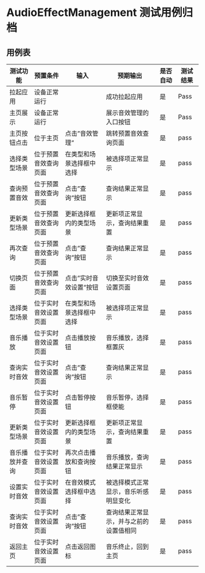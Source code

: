 # AudioEffectManagement 测试用例归档

## 用例表

| 测试功能       | 预置条件             | 输入                     | 预期输出                               | 是否自动 | 测试结果 |
| -------------- | -------------------- | ------------------------ | -------------------------------------- | -------- | -------- |
| 拉起应用       | 设备正常运行         |                          | 成功拉起应用                           | 是       | Pass     |
| 主页展示       | 设备正常运行         |                          | 展示音效管理的入口按钮                 | 是       | Pass     |
| 主页按钮点击   | 位于主页             | 点击”音效管理“           | 跳转预置音效查询页面                   | 是       | pass     |
| 选择类型场景   | 位于预置音效查询页面 | 在类型和场景选择框中选择 | 被选择项正常显示                       | 是       | pass     |
| 查询预置音效   | 位于预置音效查询页面 | 点击”查询“按钮           | 查询结果正常显示                       | 是       | pass     |
| 更新类型场景   | 位于预置音效查询页面 | 更新选择框内的类型场景   | 更新项正常显示，查询结果重置           | 是       | pass     |
| 再次查询       | 位于预置音效查询页面 | 点击”查询“按钮           | 查询结果正常显示                       | 是       | pass     |
| 切换页面       | 位于预置音效查询页面 | 点击”实时音效设置“按钮   | 切换至实时音效设置页面                 | 是       | pass     |
| 选择类型场景   | 位于实时音效设置页面 | 在类型和场景选择框中选择 | 被选择项正常显示                       | 是       | pass     |
| 音乐播放       | 位于实时音效设置页面 | 点击播放按钮             | 音乐播放，选择框置灰                   | 是       | pass     |
| 查询实时音效   | 位于实时音效设置页面 | 点击”查询“按钮           | 查询结果正常显示                       | 是       | pass     |
| 音乐暂停       | 位于实时音效设置页面 | 点击暂停按钮             | 音乐暂停，选择框使能                   | 是       | pass     |
| 更新类型场景   | 位于实时音效设置页面 | 更新选择框内的类型场景   | 更新项正常显示，查询结果重置           | 是       | pass     |
| 音乐播放并查询 | 位于实时音效设置页面 | 再次点击播放和查询按钮   | 音乐播放，查询结果正常显示             | 是       | pass     |
| 设置实时音效   | 位于实时音效设置页面 | 在音效模式选择框中选择   | 被选择模式正常显示，音乐听感明显变化   | 是       | pass     |
| 查询实时音效   | 位于实时音效设置页面 | 点击”查询“按钮           | 查询结果正常显示，并与之前的设置值相同 | 是       | pass     |
| 返回主页       | 位于实时音效设置页面 | 点击返回图标             | 音乐终止，回到主页                     | 是       | pass     |



